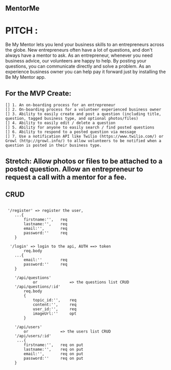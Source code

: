 ## MentorMe

# PITCH :
 Be My Mentor lets you lend your business skills to an entrepreneurs across the globe. New entrepreneurs often have a lot of questions, and don't always have a mentor to ask. As an entrepreneur, whenever you need business advice, our volunteers are happy to help. By posting your questions, you can communicate directly and solve a problem. As an experience business owner you can help pay it forward just by installing the Be My Mentor app.

## For the MVP Create:
```
[] 1. An on-boarding process for an entrepreneur
[] 2. On-boarding process for a volunteer experienced business owner
[] 3. Ability to easily create and post a question (including title, question, tagged business type, and optional photos/files)
[] 4. Ability to easily edit / delete a question
[] 5. Ability for anyone to easily search / find posted questions
[] 6. Ability to respond to a posted question via message
[] 7. Use a notification API like Twilio (https://www.twilio.com/) or Growl (http://growl.info/) to allow volunteers to be notified when a question is posted in their business type.

```

## Stretch: Allow photos or files to be attached to a posted question. Allow an entrepreneur to request a call with a mentor for a fee.

## CRUD
    
```

 '/register' => register the user,
    ...{
        firstname:'',   req
        lastname:'',    req
        email:'',       req
        password:''     req
    }

```
```
  '/login' => login to the api, AUTH ==> token 
        req.body
    ...{
        email:''        req
        password:''     req
    }

```
```
    '/api/questions'
            or              => the questions list CRUD
    '/api/questions/:id'
        req.body
        {
            topic_id:'',    req    
            content:'',     req
            user_id:'',     req
            imageUrl:''     opt
        }
```
```
    '/api/users'
        or              => the users list CRUD
    '/api/users/:id'
     ...{
        firstname:'',   req on put
        lastname:'',    req on put
        email:'',       req on put
        password:''     req on put
    }

```